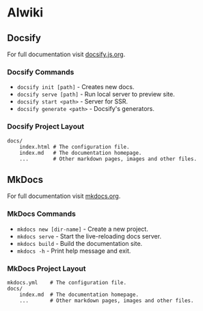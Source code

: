 # AIwiki

## Docsify

For full documentation visit [docsify.js.org](https://docsify.js.org).

### Docsify Commands

* `docsify init [path]` - Creates new docs.
* `docsify serve [path]` - Run local server to preview site.
* `docsify start <path>` - Server for SSR.
* `docsify generate <path>` - Docsify's generators.

### Docsify Project Layout

    docs/
        index.html # The configuration file.
        index.md   # The documentation homepage.
        ...        # Other markdown pages, images and other files.

## MkDocs

For full documentation visit [mkdocs.org](https://www.mkdocs.org).

### MkDocs Commands

* `mkdocs new [dir-name]` - Create a new project.
* `mkdocs serve` - Start the live-reloading docs server.
* `mkdocs build` - Build the documentation site.
* `mkdocs -h` - Print help message and exit.

### MkDocs Project Layout

    mkdocs.yml    # The configuration file.
    docs/
        index.md  # The documentation homepage.
        ...       # Other markdown pages, images and other files.
